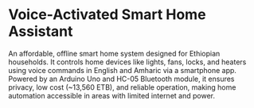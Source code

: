 # Voice-Activated Smart Home Assistant

An affordable, offline smart home system designed for Ethiopian households. It controls home devices like lights, fans, locks, and heaters using voice commands in English and Amharic via a smartphone app. Powered by an Arduino Uno and HC-05 Bluetooth module, it ensures privacy, low cost (~13,560 ETB), and reliable operation, making home automation accessible in areas with limited internet and power.
